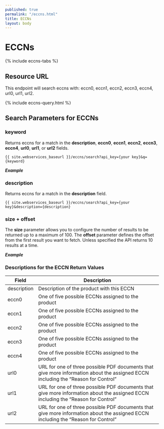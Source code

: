 ```yaml
---
published: true
permalink: "/eccns.html"
title: ECCNs
layout: body
---
```


# ECCNs

{% include eccns-tabs %}

## Resource URL

This endpoint will search eccns with: eccn0, eccn1, eccn2, eccn3, eccn4, url0, url1, url2.

{% include eccns-query.html %}

## Search Parameters for ECCNs

### keyword

Returns eccns for a match in the **description**, **eccn0**, **eccn1**, **eccn2**, **eccn3**, **eccn4**, **url0**, **url1**, or **url2** fields.

    {{ site.webservices_baseurl }}/eccns/search?api_key={your key}&q={keyword}

**_Example_**

### description

Returns eccns for a match in the **description** field.

    {{ site.webservices_baseurl }}/eccns/search?api_key={your key}&description={description}
    
### size + offset

The **size** parameter allows you to configure the number of results to be returned up to a maximum of 100. The **offset** parameter defines the offset from the first result you want to fetch. Unless specified the API returns 10 results at a time.

**_Example_**


### Descriptions for the ECCN Return Values

| Field           | Description                                                     |
| --------------- | --------------------------------------------------------------- |
| description     | Description of the product with this ECCN                       |
| eccn0           | One of five possible ECCNs assigned to the product              |
| eccn1           | One of five possible ECCNs assigned to the product              |
| eccn2           | One of five possible ECCNs assigned to the product              |
| eccn3           | One of five possible ECCNs assigned to the product              |
| eccn4           | One of five possible ECCNs assigned to the product              |
| url0            | URL for one of three possible PDF documents that give more information about the assigned ECCN including the “Reason for Control” |
| url1            | URL for one of three possible PDF documents that give more information about the assigned ECCN including the “Reason for Control” |
| url2            | URL for one of three possible PDF documents that give more information about the assigned ECCN including the “Reason for Control” |
